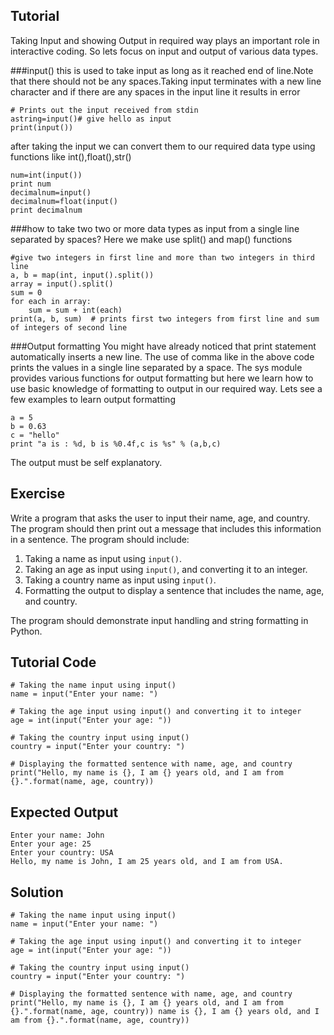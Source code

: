 Tutorial
--------
Taking Input and showing Output in required way plays an important role in interactive coding. So lets focus on input and
output of various data types.

###input()
this is used to take input as long as it reached end of line.Note that there should not be any spaces.Taking input terminates with a new line character and if there are any spaces in the input line it results in error

    # Prints out the input received from stdin
    astring=input()# give hello as input
    print(input())

after taking the input we can convert them to our required data type using functions like int(),float(),str()

    num=int(input())
    print num
    decimalnum=input()
    decimalnum=float(input()
    print decimalnum

###how to take two two or more data types as input from a single line separated by spaces?
Here we make use split() and map() functions

    #give two integers in first line and more than two integers in third line
    a, b = map(int, input().split())
    array = input().split()
    sum = 0
    for each in array:
        sum = sum + int(each)
    print(a, b, sum)  # prints first two integers from first line and sum of integers of second line

###Output formatting
You might have already noticed that print statement automatically inserts a new line. The use of comma like in the above code prints the values in a single line separated by a space.
The sys module provides various functions for output formatting but here we learn how to use basic knowledge of formatting to output in our required way. Lets see a few examples to learn output formatting

    a = 5
    b = 0.63
    c = "hello"
    print "a is : %d, b is %0.4f,c is %s" % (a,b,c)

The output must be self explanatory.

Exercise
--------

Write a program that asks the user to input their name, age, and country. The program should then print out a message that includes this information in a sentence. The program should include:

1. Taking a name as input using `input()`.
2. Taking an age as input using `input()`, and converting it to an integer.
3. Taking a country name as input using `input()`.
4. Formatting the output to display a sentence that includes the name, age, and country.

The program should demonstrate input handling and string formatting in Python.

Tutorial Code
-------------

    # Taking the name input using input()
    name = input("Enter your name: ")
    
    # Taking the age input using input() and converting it to integer
    age = int(input("Enter your age: "))
    
    # Taking the country input using input()
    country = input("Enter your country: ")
    
    # Displaying the formatted sentence with name, age, and country
    print("Hello, my name is {}, I am {} years old, and I am from {}.".format(name, age, country))


Expected Output
---------------

    Enter your name: John
    Enter your age: 25
    Enter your country: USA
    Hello, my name is John, I am 25 years old, and I am from USA.
    

Solution
-------------

    # Taking the name input using input()
    name = input("Enter your name: ")
    
    # Taking the age input using input() and converting it to integer
    age = int(input("Enter your age: "))
    
    # Taking the country input using input()
    country = input("Enter your country: ")
    
    # Displaying the formatted sentence with name, age, and country
    print("Hello, my name is {}, I am {} years old, and I am from {}.".format(name, age, country)) name is {}, I am {} years old, and I am from {}.".format(name, age, country))
